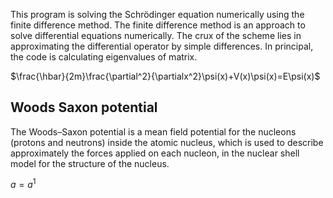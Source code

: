 This program is solving the Schrödinger equation numerically using the finite difference method. The finite difference method is an approach to solve differential equations numerically. The crux of the scheme lies in approximating the differential operator by simple differences. In principal, the code is calculating eigenvalues of matrix. 

$\frac{\hbar}{2m}\frac{\partial^2}{\partialx^2}\psi(x)+V(x)\psi(x)=E\psi(x)$
                                  

## Woods Saxon potential
 
The Woods–Saxon potential is a mean field potential for the nucleons (protons and neutrons) inside the atomic nucleus, which is used to describe approximately the forces applied on each nucleon, in the nuclear shell model for the structure of the nucleus.

$a=a^1$
